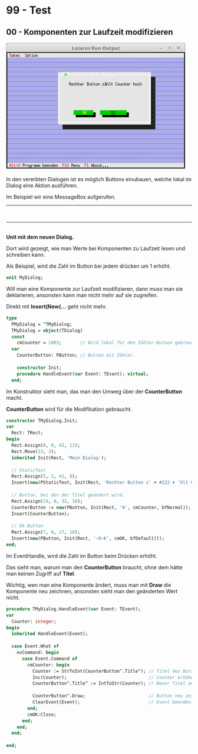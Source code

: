 # 99 - Test
## 00 - Komponenten zur Laufzeit modifizieren

<img src="image.png" alt="Selfhtml"><br><br>
In den vererbten Dialogen ist es möglich Buttons einubauen, welche lokal im Dialog eine Aktion ausführen.

Im Beispiel wir eine MessageBox aufgerufen.

<hr><br>
<hr><br>
<b>Unit mit dem neuen Dialog.</b>

<br>

Dort wird gezeigt, wie man Werte bei Komponenten zu Laufzeit lesen und schreiben kann.

Als Beispiel, wird die Zahl im Button bei jedem drücken um 1 erhöht.


```pascal
unit MyDialog;

```

Will man eine Komponente zur Laufzeit modifizieren, dann muss man sie deklarieren, ansonsten kann man nicht mehr auf sie zugreifen.

Direkt mit <b>Insert(New(...</b> geht nicht mehr.


```pascal
type
  PMyDialog = ^TMyDialog;
  TMyDialog = object(TDialog)
  const
    cmCounter = 1003;       // Wird lokal für den Zähler-Butoon gebraucht.
  var
    CounterButton: PButton; // Button mit Zähler.

    constructor Init;
    procedure HandleEvent(var Event: TEvent); virtual;
  end;

```

Im Konstruktor sieht man, das man den Umweg über der <b>CounterButton</b> macht.

<b>CounterButton</b> wird für die Modifikation gebraucht.


```pascal
constructor TMyDialog.Init;
var
  Rect: TRect;
begin
  Rect.Assign(0, 0, 42, 11);
  Rect.Move(23, 3);
  inherited Init(Rect, 'Mein Dialog');

  // StaticText
  Rect.Assign(5, 2, 41, 8);
  Insert(new(PStaticText, Init(Rect, 'Rechter Button z' + #132 + 'hlt Counter hoch')));

  // Button, bei den der Titel geändert wird.
  Rect.Assign(19, 8, 32, 10);
  CounterButton := new(PButton, Init(Rect, '0', cmCounter, bfNormal));
  Insert(CounterButton);

  // Ok-Button
  Rect.Assign(7, 8, 17, 10);
  Insert(new(PButton, Init(Rect, '~O~K', cmOK, bfDefault)));
end;

```

Im EventHandle, wird die Zahl im Button beim Drücken erhöht.

Das sieht man, warum man den <b>CounterButton</b> braucht, ohne dem hätte man keinen Zugriff auf <b>Titel</b>.

Wichtig, wen man eine Komponente ändert, muss man mit <b>Draw</b> die Komponente neu zeichnen, ansonsten sieht man den geänderten Wert nicht.


```pascal
procedure TMyDialog.HandleEvent(var Event: TEvent);
var
  Counter: integer;
begin
  inherited HandleEvent(Event);

  case Event.What of
    evCommand: begin
      case Event.Command of
        cmCounter: begin
          Counter := StrToInt(CounterButton^.Title^); // Titel des Button auslesen.
          Inc(Counter);                               // Counter erhöhen.
          CounterButton^.Title^ := IntToStr(Counter); // Neuer Titel an Button übergeben.

          CounterButton^.Draw;                        // Button neu zeichnen.
          ClearEvent(Event);                          // Event beenden.
        end;
        cmOK:Close;
      end;
    end;
  end;

end;

```



